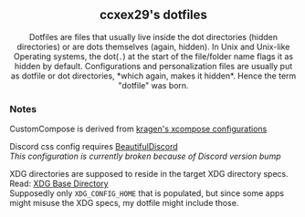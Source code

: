 <h2 align="center">ccxex29's dotfiles</h2>  
<p align="center">Dotfiles are files that usually live inside the dot directories (hidden directories) or are dots themselves (again, hidden). In Unix and Unix-like Operating systems, the dot(<code>.</code>) at the start of the file/folder name flags it as hidden by default. Configurations and personalization files are usually put as dotfile or dot directories, *which again, makes it hidden*. Hence the term "dotfile" was born.</p> 

### Notes
CustomCompose is derived from [kragen's xcompose configurations](https://github.com/kragen/xcompose)  

Discord css config requires [BeautifulDiscord](https://github.com/leovoel/BeautifulDiscord)  
*This configuration is currently broken because of Discord version bump*

XDG directories are supposed to reside in the target XDG directory specs. Read: [XDG Base Directory](https://wiki.archlinux.org/title/XDG_Base_Directory)  
Supposedly only `XDG_CONFIG_HOME` that is populated, but since some apps might misuse the XDG specs, my dotfile might include those.  



